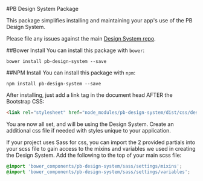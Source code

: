 #PB Design System Package

This package simplifies installing and maintaining your app's use of the PB Design System.

Please file any issues against the main [Design System repo](https://github.com/PBGUX/designsystem-3/tree/master).

##Bower Install
You can install this package with `bower`:

```shell
bower install pb-design-system --save
```

##NPM Install
You can install this package with `npm`:

```shell
npm install pb-design-system --save
```

After installing, just add a link tag in the document head AFTER the Bootstrap CSS:

```html
<link rel="stylesheet" href="node_modules/pb-design-system/dist/css/design_system.css">
```

You are now all set, and will be using the Design System.  Create an additional css file if needed with styles unique to your application.

If your project uses Sass for css, you can import the 2 provided partials into your scss file to gain access to the mixins and variables we used in creating the Design System.  Add the following to the top of your main scss file:

```scss
@import 'bower_components/pb-design-system/sass/settings/mixins';
@import 'bower_components/pb-design-system/sass/settings/variables';
```
